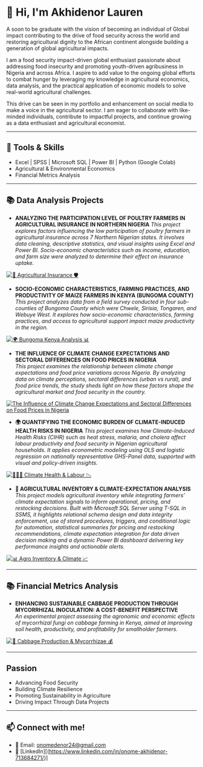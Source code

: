 # 👋 Hi, I'm Akhidenor Lauren

A soon to be graduate with the vision of becoming an individual of Global impact contributing to the drive of food security across the world and restoring agricultural dignity to the African continent alongside building a generation of  global agricultural impacts. 

I am a food security impact-driven global enthusiast passionate about addressing food insecurity and promoting youth-driven agribusiness in Nigeria and across Africa. I aspire to add value to the ongoing global efforts to combat hunger by leveraging my knowledge in agricultural economics, data analysis, and the practical application of economic models to solve real-world agricultural challenges.

This drive can be seen in my portfolio and enhancement on social media to make a voice in the agricultural sector. I am eager to collaborate with like-minded individuals, contribute to impactful projects, and continue growing as a data enthusiast and agricultural economist.


--------
## 🧰 Tools & Skills
- Excel | SPSS | Microsoft SQL | Power BI | Python (Google Colab)
- Agricultural & Environmental Economics
- Financial Metrics Analysis




--------
## 📚 Data Analysis Projects
- **ANALYZING THE PARTICIPATION LEVEL OF POULTRY FARMERS IN AGRICULTURAL INSURANCE IN NORTHERN NIGERIA**
   *This project explores factors influencing the low participation of poultry farmers in agricultural insurance across 7 Northern Nigerian states. It involves data cleaning, descriptive statistics, and visual insights using Excel and Power BI. Socio-economic characteristics such as income, education, and farm size were analyzed to determine their effect on insurance uptake.*

[![🌾 Agricultural Insurance 🛡️](https://img.shields.io/badge/GitHub-🌾_Agricultural_Insurance_🛡️-purple?logo=github&labelColor=red)](https://github.com/Lauren-Akhidenor/Agricultural-Insurance-Northern-State-Nigeria/blob/main/README.md)

  
- **SOCIO-ECONOMIC CHARACTERISTICS, FARMING PRACTICES, AND PRODUCTIVITY OF MAIZE FARMERS IN KENYA (BUNGOMA COUNTY)**  
  *This project analyzes data from a field survey conducted in four sub-counties of Bungoma County which were Chwele, Sirisia, Tongaren, and Webuye West. It explores how socio-economic characteristics, farming practices, and access to agricultural support impact maize productivity in the region.*

[![🌍 Bungoma Kenya Analysis 📊](https://img.shields.io/badge/GitHub-🌍_Bungoma_Kenya_Analysis_📊-blue?logo=github)](https://github.com/Lauren-Akhidenor/Analysis-for-Bungoma-Kenya./blob/main/Analysis-for-Bungoma-Kenya.README.md)
  
  
- **THE INFLUENCE OF CLIMATE CHANGE EXPECTATIONS AND SECTORAL DIFFERENCES ON FOOD PRICES IN NIGERIA**  
  *This project examines the relationship between climate change expectations and food price variations across Nigeria. By analyzing data on climate perceptions, sectoral differences (urban vs rural), and food price trends, the study sheds light on how these factors shape the agricultural market and food security in the country.*


[![The Influence of Climate Change Expectations and Sectoral Differences on Food Prices in Nigeria](https://img.shields.io/badge/GitHub-Project%20Details-blue?logo=github&logoColor=white)](https://github.com/Lauren-Akhidenor/Foodprice_ClimateChange)


- **🌍 QUANTIFYING THE ECONOMIC BURDEN OF CLIMATE-INDUCED HEALTH RISKS IN NIGERIA**
  *This project examines how Climate-Induced Health Risks (CIHR) such as heat stress, malaria, and cholera affect labour productivity and food security in Nigerian agricultural households. It applies econometric modeling using OLS and logistic regression on nationally representative GHS-Panel data, supported with visual and policy-driven insights.*

[![🧑🏽‍🌾 Climate Health & Labour 📉](https://img.shields.io/badge/GitHub-🧑🏽‍🌾_Climate_Health_&_Labour_📉-beige?logo=github&labelColor=brown)](https://github.com/Lauren-Akhidenor/PROJECT-FILE-CIHR/blob/main/README.md)

- **🌾 AGRICULTURAL INVENTORY & CLIMATE-EXPECTATION ANALYSIS**  
*This project models agricultural inventory while integrating farmers’ climate expectation signals to inform operational, pricing, and restocking decisions. Built with Microsoft SQL Server using T-SQL in SSMS, it highlights relational schema design and data integrity enforcement, use of stored procedures, triggers, and conditional logic for automation, statistical summaries for pricing and restocking recommendations, climate expectation integration for data driven decision making and a dynamic Power BI dashboard delivering key performance insights and actionable alerts.*

[![📊 Agro Inventory & Climate 📈](https://img.shields.io/badge/GitHub-📊_Agro_Inventory_&_Climate_📈-grey?logo=github&labelColor=brown)](https://github.com/Lauren-Akhidenor/agro-inventory-climate-analysis/blob/main/README.md)


--------
 ## 📚 Financial Metrics Analysis
- **ENHANCING SUSTAINABLE CABBAGE PRODUCTION THROUGH MYCORRHIZAL INOCULATION: A COST-BENEFIT PERSPECTIVE**  
  *An experimental project assessing the agronomic and economic effects of mycorrhizal fungi on cabbage farming in Kenya, aimed at improving soil health, productivity, and profitability for smallholder farmers.*

[![🥬 Cabbage Production & Mycorrhizae 💰](https://img.shields.io/badge/GitHub-🥬_Cabbage_Production_&_Mycorrhizae_💰-brown?logo=github&labelColor=darkgreen)](https://github.com/Lauren-Akhidenor/Cost-Benefit-Analysis-Cabbage/blob/main/README.md)







--------
## Passion
- Advancing Food Security  
- Building Climate Resilience  
- Promoting Sustainability in Agriculture  
- Driving Impact Through Data Projects






--------
## 📫 Connect with me!
- 📧 Email: onomedenor24@gmail.com  
- 💼 [LinkedIn][(https://www.linkedin.com/in/onome-akhidenor-713684271/)]  
